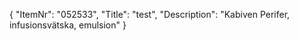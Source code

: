 {
  "ItemNr": "052533",
  "Title": "test",
  "Description": "Kabiven Perifer, infusionsvätska, emulsion"
}